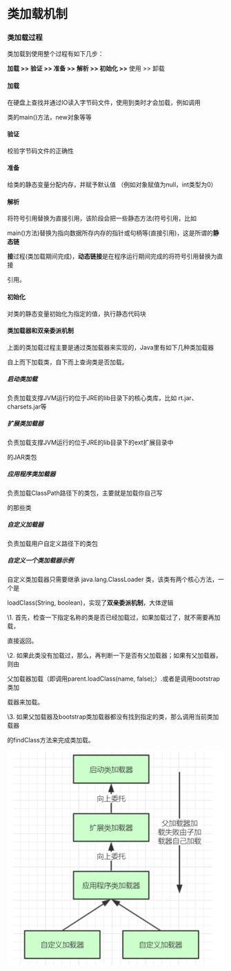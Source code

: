 # 类加载机制

### 类加载过程

类加载到使用整个过程有如下几步：

**加载 &gt;&gt; 验证 &gt;&gt; 准备 &gt;&gt; 解析 &gt;&gt; 初始化 &gt;&gt;** 使用 &gt;&gt; 卸载

#### 加载

在硬盘上查找并通过IO读入字节码文件，使用到类时才会加载，例如调用

类的main\(\)方法，new对象等等

#### 验证

校验字节码文件的正确性

#### 准备

给类的静态变量分配内存，并赋予默认值 （例如对象赋值为null，int类型为0）

#### 解析

将符号引用替换为直接引用，该阶段会把一些静态方法\(符号引用，比如

main\(\)方法\)替换为指向数据所存内存的指针或句柄等\(直接引用\)，这是所谓的**静态链**

**接**过程\(类加载期间完成\)，**动态链接**是在程序运行期间完成的将符号引用替换为直接

引用。

#### 初始化

对类的静态变量初始化为指定的值，执行静态代码块

#### **类加载器和双亲委派机制**

上面的类加载过程主要是通过类加载器来实现的，Java里有如下几种类加载器

自上而下加载类，自下而上查询类是否加载。

##### 启动类加载

负责加载支撑JVM运行的位于JRE的lib目录下的核心类库，比如 rt.jar、charsets.jar等

##### 扩展类加载器

负责加载支撑JVM运行的位于JRE的lib目录下的ext扩展目录中

的JAR类包

##### 应用程序类加载器

负责加载ClassPath路径下的类包，主要就是加载你自己写

的那些类

##### 自定义加载器

负责加载用户自定义路径下的类包

##### 自定义一个类加载器示例

自定义类加载器只需要继承 java.lang.ClassLoader 类，该类有两个核心方法，一个是

loadClass\(String, boolean\)，实现了**双亲委派机制**，大体逻辑

\1. 首先，检查一下指定名称的类是否已经加载过，如果加载过了，就不需要再加载，

直接返回。

\2. 如果此类没有加载过，那么，再判断一下是否有父加载器；如果有父加载器，则由

父加载器加载（即调用parent.loadClass\(name, false\);）.或者是调用bootstrap类加

载器来加载。

\3. 如果父加载器及bootstrap类加载器都没有找到指定的类，那么调用当前类加载器

的findClass方法来完成类加载。

![](/assets/类加载.png)

